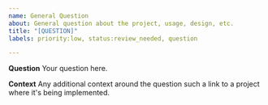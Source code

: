 ```yaml
---
name: General Question
about: General question about the project, usage, design, etc.
title: "[QUESTION]"
labels: priority:low, status:review_needed, question

---
```


**Question**
Your question here.

**Context**
Any additional context around the question such a link to a project where it's being implemented.
